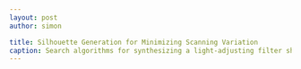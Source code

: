 ```yaml
---
layout: post
author: simon

title: Silhouette Generation for Minimizing Scanning Variation
caption: Search algorithms for synthesizing a light-adjusting filter shape
---
```





